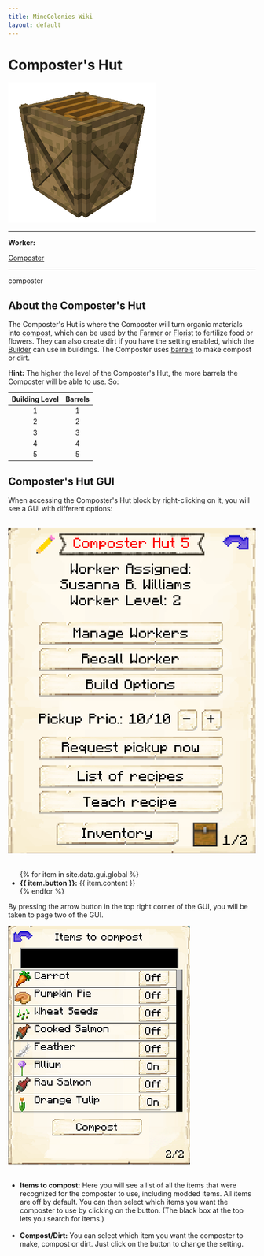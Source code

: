 ```yaml
---
title: MineColonies Wiki
layout: default
---
```

# Composter's Hut

<div class="infobox box text-center">
    <img src="../../assets/images/buildings/composter.png" alt="Composter's Hut" />
    <hr />
    <div class="row section-text text-left">
        <div class="col">
        <p><strong>Worker:</strong></p>
        </div>
        <div class="col">
        <p><a href="../workers/composter">Composter</a></p>
        </div>
    </div>
    <hr />
    <recipe>composter</recipe>
</div>

## About the Composter's Hut

The Composter's Hut is where the Composter will turn organic materials into [compost](../../source/items/compost), which can be used by the [Farmer](../../source/worker/farmer) or [Florist](../../source/worker/florist) to fertilize food or flowers. They can also create dirt if you have the setting enabled, which the [Builder](../../source/worker/builder) can use in buildings. The Composter uses [barrels](../../source/items/barrel) to make compost or dirt.

**Hint:** The higher the level of the Composter's Hut, the more barrels the Composter will be able to use. So:


| Building Level | Barrels |
| :-----: | :-----: |
| 1 | 1 |
| 2 | 2 |
| 3 | 3 |
| 4 | 4 |
| 5 | 5 |


## Composter's Hut GUI

When accessing the Composter's Hut block by right-clicking on it, you will see a GUI with different options:

<br>
<div class="row">
  <div class="col-sm-12 col-md">
    <img src="../../assets/images/gui/compostergui1.png" class="img-fluid mx-auto" alt="Composter GUI">
  </div>
  <div class="col-sm-12 col-md">
     <br>
     <ul>
      {% for item in site.data.gui.global %}
        <li><strong>{{ item.button }}:</strong> {{ item.content }}</li>
      {% endfor %}
     </ul>
  </div>
</div>



By pressing the arrow button in the top right corner of the GUI, you will be taken to page two of the GUI.

<div class="row">
  <div class="col-sm-12 col-md">
    <img src="../../assets/images/gui/compostergui2.png" class="img-fluid mx-auto" alt="Composter GUI 2">
  </div>
  <div class="col-sm-12 col-md">
    <ul><br>
      <li><strong>Items to compost:</strong> Here you will see a list of all the items that were recognized for the composter to use, including modded items. All items are off by default. You can then select which items you want the composter to use by clicking on the button. (The black box at the top lets you search for items.)</li><br>
     <li><strong>Compost/Dirt:</strong> You can select which item you want the composter to make, compost or dirt. Just click on the button to change the setting.</li>
    </ul>
  </div>
</div>
<br>  
  <br>
